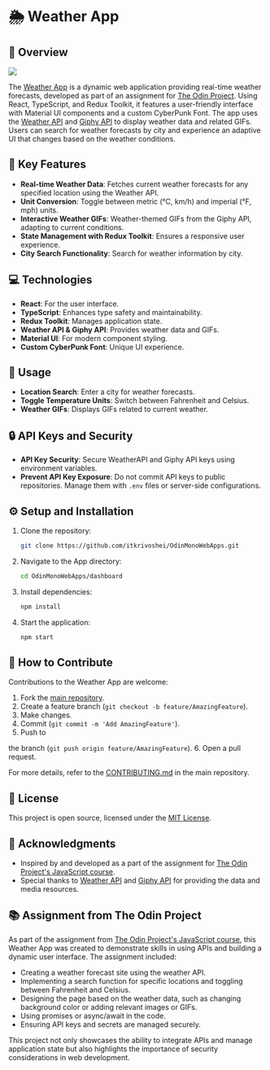 # 🌦️ Weather App

## 📖 Overview
![](https://github.com/itkrivoshei/OdinMonoWebApps/blob/main/media/WeatherApp.gif?raw=true)

The [Weather App](https://itkrivoshei.github.io/OdinMonoWebApps/#/WeatherApp) is a dynamic web application providing real-time weather forecasts, developed as part of an assignment for [The Odin Project](https://www.theodinproject.com/lessons/node-path-javascript-weather-app). Using React, TypeScript, and Redux Toolkit, it features a user-friendly interface with Material UI components and a custom CyberPunk Font. The app uses the [Weather API](https://www.weatherapi.com/) and [Giphy API](https://developers.giphy.com/) to display weather data and related GIFs. Users can search for weather forecasts by city and experience an adaptive UI that changes based on the weather conditions.

## 🌟 Key Features

- **Real-time Weather Data**: Fetches current weather forecasts for any specified location using the Weather API.
- **Unit Conversion**: Toggle between metric (°C, km/h) and imperial (°F, mph) units.
- **Interactive Weather GIFs**: Weather-themed GIFs from the Giphy API, adapting to current conditions.
- **State Management with Redux Toolkit**: Ensures a responsive user experience.
- **City Search Functionality**: Search for weather information by city.

## 💻 Technologies

- **React**: For the user interface.
- **TypeScript**: Enhances type safety and maintainability.
- **Redux Toolkit**: Manages application state.
- **Weather API & Giphy API**: Provides weather data and GIFs.
- **Material UI**: For modern component styling.
- **Custom CyberPunk Font**: Unique UI experience.

## 🚀 Usage

- **Location Search**: Enter a city for weather forecasts.
- **Toggle Temperature Units**: Switch between Fahrenheit and Celsius.
- **Weather GIFs**: Displays GIFs related to current weather.

## 🔒 API Keys and Security

- **API Key Security**: Secure WeatherAPI and Giphy API keys using environment variables.
- **Prevent API Key Exposure**: Do not commit API keys to public repositories. Manage them with `.env` files or server-side configurations.

## ⚙️ Setup and Installation

1. Clone the repository:
   ```bash
   git clone https://github.com/itkrivoshei/OdinMonoWebApps.git
   ```
2. Navigate to the App directory:
   ```bash
   cd OdinMonoWebApps/dashboard
   ```
3. Install dependencies:
   ```bash
   npm install
   ```
4. Start the application:
   ```bash
   npm start
   ```

## 🤝 How to Contribute

Contributions to the Weather App are welcome:

1. Fork the [main repository](https://github.com/itkrivoshei/OdinMonoWebApps).
2. Create a feature branch (`git checkout -b feature/AmazingFeature`).
3. Make changes.
4. Commit (`git commit -m 'Add AmazingFeature'`).
5. Push to

the branch (`git push origin feature/AmazingFeature`).
6. Open a pull request.

For more details, refer to the [CONTRIBUTING.md](https://github.com/itkrivoshei/OdinMonoWebApps/blob/master/CONTRIBUTING.md) in the main repository.

## 📜 License

This project is open source, licensed under the [MIT License](https://github.com/itkrivoshei/OdinMonoWebApps/blob/master/LICENSE).

## 🌟 Acknowledgments

- Inspired by and developed as a part of the assignment for [The Odin Project's JavaScript course](https://www.theodinproject.com/lessons/node-path-javascript-weather-app).
- Special thanks to [Weather API](https://www.weatherapi.com/) and [Giphy API](https://developers.giphy.com/) for providing the data and media resources.

## 📚 Assignment from The Odin Project

As part of the assignment from [The Odin Project's JavaScript course](https://www.theodinproject.com/lessons/node-path-javascript-weather-app), this Weather App was created to demonstrate skills in using APIs and building a dynamic user interface. The assignment included:

- Creating a weather forecast site using the weather API.
- Implementing a search function for specific locations and toggling between Fahrenheit and Celsius.
- Designing the page based on the weather data, such as changing background color or adding relevant images or GIFs.
- Using promises or async/await in the code.
- Ensuring API keys and secrets are managed securely.

This project not only showcases the ability to integrate APIs and manage application state but also highlights the importance of security considerations in web development.
